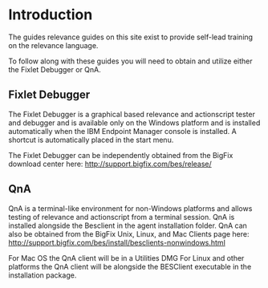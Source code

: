 # Introduction

The guides relevance guides on this site exist to provide self-lead training on the relevance language.

To follow along with these guides you will need to obtain and utilize either the Fixlet Debugger or QnA.

## Fixlet Debugger

The Fixlet Debugger is a graphical based relevance and actionscript tester and debugger and is available only on the Windows platform and is installed automatically when the IBM Endpoint Manager console is installed. A shortcut is automatically placed in the start menu.

The Fixlet Debugger can be independently obtained from the BigFix download center here: http://support.bigfix.com/bes/release/

## QnA

QnA is a terminal-like environment for non-Windows platforms and allows testing of relevance and actionscript from a terminal session. QnA is installed alongside the Besclient in the agent installation folder. QnA can also be obtained from the BigFix Unix, Linux, and Mac Clients page here: http://support.bigfix.com/bes/install/besclients-nonwindows.html

For Mac OS the QnA client will be in a Utilities DMG
For Linux and other platforms the QnA client will be alongside the BESClient executable in the installation package.
